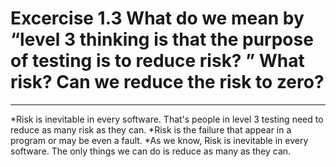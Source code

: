 # Excercise 1.3 What do we mean by “level 3 thinking is that the purpose of testing is to reduce risk? ” What risk? Can we reduce the risk to zero?
---
*Risk is inevitable in every software. That's people in level 3 testing need to reduce as many risk as they can.
*Risk is the failure that appear in a program or may be even a fault.
*As we know, Risk is inevitable in every software. The only things we can do is reduce as many as they can.